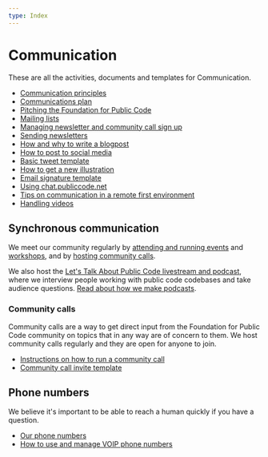 ```yaml
---
type: Index
---
```


# Communication

These are all the activities, documents and templates for Communication.

* [Communication principles](communication-principles.md)
* [Communications plan](communications-plan.md)
* [Pitching the Foundation for Public Code](pitching.md)
* [Mailing lists](../tool-management/mailing-lists.md)
* [Managing newsletter and community call sign up](sign-up.md)
* [Sending newsletters](sending-newsletters.md)
* [How and why to write a blogpost](blogging.md)
* [How to post to social media](how-to-post-to-social-media.md)
* [Basic tweet template](basic-tweet-template.md)
* [How to get a new illustration](get-new-illustration.md)
* [Email signature template](email-signature-template.md)
* [Using chat.publiccode.net](using-chat.md)
* [Tips on communication in a remote first environment](communication-remote-first.md)
* [Handling videos](handling-videos.md)

## Synchronous communication

We meet our community regularly by [attending and running events](../events) and [workshops](../workshops), and by [hosting community calls](../community-calls).

We also host the [Let's Talk About Public Code livestream and podcast](https://podcast.publiccode.net/), where we interview people working with public code codebases and take audience questions. [Read about how we make podcasts](../live-streaming/).

### Community calls

Community calls are a way to get direct input from the Foundation for Public Code community on topics that in any way are of concern to them. We host community calls regularly and they are open for anyone to join.

* [Instructions on how to run a community call](running-community-call.md)
* [Community call invite template](community-call-invite-template.md)

## Phone numbers

We believe it's important to be able to reach a human quickly if you have a question.

* [Our phone numbers](phone-numbers.md)
* [How to use and manage VOIP phone numbers](managing-voip-phone-numbers.md)
